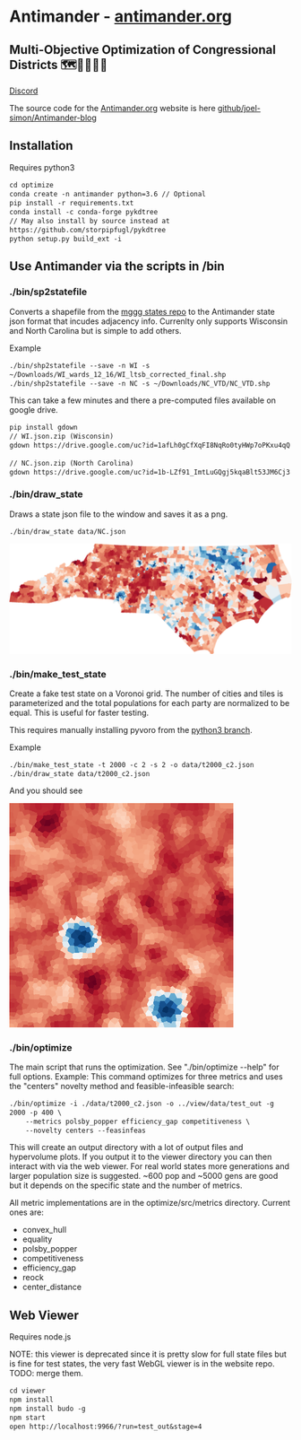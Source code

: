 # Antimander - [antimander.org](https://antimander.org/)
## Multi-Objective Optimization of Congressional Districts 🗺️👩‍💻🇺🇸

[Discord](https://discord.gg/UmgaE74)

The source code for the [Antimander.org](http://antimander.org/) website is here [github/joel-simon/Antimander-blog](https://github.com/joel-simon/Antimander-blog)


## Installation 
Requires python3
```
cd optimize
conda create -n antimander python=3.6 // Optional
pip install -r requirements.txt
conda install -c conda-forge pykdtree 
// May also install by source instead at https://github.com/storpipfugl/pykdtree
python setup.py build_ext -i
```

## Use Antimander via the scripts in /bin

### ./bin/sp2statefile
Converts a shapefile from the [mggg states repo](https://github.com/mggg-states/) to the Antimander state json format that incudes adjacency info. Currenlty only supports Wisconsin and North Carolina but is simple to add others.

Example
```
./bin/shp2statefile --save -n WI -s ~/Downloads/WI_wards_12_16/WI_ltsb_corrected_final.shp
./bin/shp2statefile --save -n NC -s ~/Downloads/NC_VTD/NC_VTD.shp
```
This can take a few minutes and there a pre-computed files available on google drive.
```
pip install gdown 
// WI.json.zip (Wisconsin)
gdown https://drive.google.com/uc?id=1afLh0gCfXqFI8NqRo0tyHWp7oPKxu4qQ

// NC.json.zip (North Carolina)
gdown https://drive.google.com/uc?id=1b-LZf91_ImtLuGQgj5kqaBlt53JM6Cj3
```
### ./bin/draw_state 
Draws a state json file to the window and saves it as a png.
```
./bin/draw_state data/NC.json
```
![North Carolina Map](img/NC.png "North Carolina Map")

### ./bin/make_test_state
Create a fake test state on a Voronoi grid. The number of cities and tiles is parameterized and the total populations for each party are normalized to be equal. This is useful for faster testing.

This requires manually installing pyvoro from the [python3 branch](https://github.com/joe-jordan/pyvoro/tree/feature/python3).

Example
```
./bin/make_test_state -t 2000 -c 2 -s 2 -o data/t2000_c2.json
./bin/draw_state data/t2000_c2.json
```
And you should see

![Test Map](img/t2000_c2.png "Test Map")


### ./bin/optimize
The main script that runs the optimization. See "./bin/optimize --help" for full options.
Example: This command optimizes for three metrics and uses the "centers" novelty method and feasible-infeasible search:
```
./bin/optimize -i ./data/t2000_c2.json -o ../view/data/test_out -g 2000 -p 400 \
    --metrics polsby_popper efficiency_gap competitiveness \
    --novelty centers --feasinfeas
```
This will create an output directory with a lot of output files and hypervolume plots. If you output it to the viewer directory you can then interact with via the web viewer. For real world states more generations and larger population size is suggested. ~600 pop and ~5000 gens are good but it depends on the specific state and the number of metrics. 

All metric implementations are in the optimize/src/metrics directory. Current ones are:
* convex_hull
* equality
* polsby_popper
* competitiveness
* efficiency_gap
* reock
* center_distance

## Web Viewer
Requires node.js

NOTE: this viewer is deprecated since it is pretty slow for full state files but is fine for test states, the very fast WebGL viewer is in the website repo. TODO: merge them.
```
cd viewer
npm install
npm install budo -g
npm start
open http://localhost:9966/?run=test_out&stage=4
```
